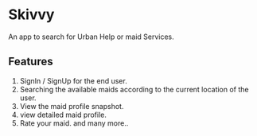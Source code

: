 # Skivvy 
An app to search for Urban Help or maid Services.

## Features
1. SignIn / SignUp for the end user.
2. Searching the available maids according to the current location of the user.
3. View the maid profile snapshot.
4. view detailed maid profile.
5. Rate your maid.
and many more..

